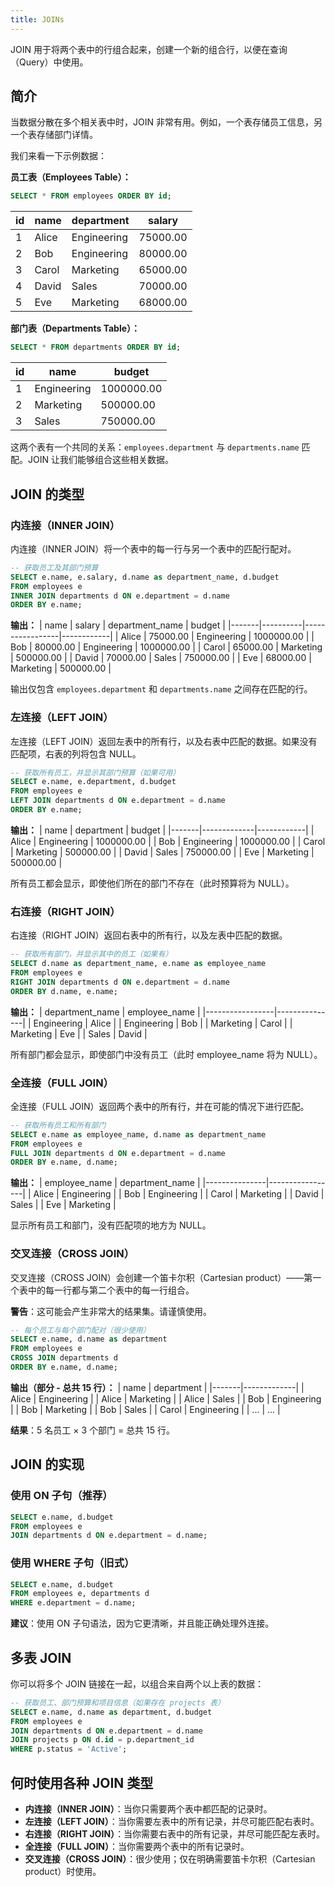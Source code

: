 ```yaml
---
title: JOINs
---
```


JOIN 用于将两个表中的行组合起来，创建一个新的组合行，以便在查询（Query）中使用。

## 简介

当数据分散在多个相关表中时，JOIN 非常有用。例如，一个表存储员工信息，另一个表存储部门详情。

我们来看一下示例数据：

**员工表（Employees Table）：**
```sql
SELECT * FROM employees ORDER BY id;
```

| id | name  | department  | salary   |
|----|-------|-------------|----------|
| 1  | Alice | Engineering | 75000.00 |
| 2  | Bob   | Engineering | 80000.00 |
| 3  | Carol | Marketing   | 65000.00 |
| 4  | David | Sales       | 70000.00 |
| 5  | Eve   | Marketing   | 68000.00 |

**部门表（Departments Table）：**
```sql
SELECT * FROM departments ORDER BY id;
```

| id | name        | budget     |
|----|-------------|------------|
| 1  | Engineering | 1000000.00 |
| 2  | Marketing   | 500000.00  |
| 3  | Sales       | 750000.00  |

这两个表有一个共同的关系：`employees.department` 与 `departments.name` 匹配。JOIN 让我们能够组合这些相关数据。

## JOIN 的类型

### 内连接（INNER JOIN）

内连接（INNER JOIN）将一个表中的每一行与另一个表中的匹配行配对。

```sql
-- 获取员工及其部门预算
SELECT e.name, e.salary, d.name as department_name, d.budget
FROM employees e
INNER JOIN departments d ON e.department = d.name
ORDER BY e.name;
```

**输出：**
| name  | salary   | department_name | budget     |
|-------|----------|-----------------|------------|
| Alice | 75000.00 | Engineering     | 1000000.00 |
| Bob   | 80000.00 | Engineering     | 1000000.00 |
| Carol | 65000.00 | Marketing       | 500000.00  |
| David | 70000.00 | Sales           | 750000.00  |
| Eve   | 68000.00 | Marketing       | 500000.00  |

输出仅包含 `employees.department` 和 `departments.name` 之间存在匹配的行。

### 左连接（LEFT JOIN）

左连接（LEFT JOIN）返回左表中的所有行，以及右表中匹配的数据。如果没有匹配项，右表的列将包含 NULL。

```sql
-- 获取所有员工，并显示其部门预算（如果可用）
SELECT e.name, e.department, d.budget
FROM employees e
LEFT JOIN departments d ON e.department = d.name
ORDER BY e.name;
```

**输出：**
| name  | department  | budget     |
|-------|-------------|------------|
| Alice | Engineering | 1000000.00 |
| Bob   | Engineering | 1000000.00 |
| Carol | Marketing   | 500000.00  |
| David | Sales       | 750000.00  |
| Eve   | Marketing   | 500000.00  |

所有员工都会显示，即使他们所在的部门不存在（此时预算将为 NULL）。

### 右连接（RIGHT JOIN）

右连接（RIGHT JOIN）返回右表中的所有行，以及左表中匹配的数据。

```sql
-- 获取所有部门，并显示其中的员工（如果有）
SELECT d.name as department_name, e.name as employee_name
FROM employees e
RIGHT JOIN departments d ON e.department = d.name
ORDER BY d.name, e.name;
```

**输出：**
| department_name | employee_name |
|-----------------|---------------|
| Engineering     | Alice         |
| Engineering     | Bob           |
| Marketing       | Carol         |
| Marketing       | Eve           |
| Sales           | David         |

所有部门都会显示，即使部门中没有员工（此时 employee_name 将为 NULL）。

### 全连接（FULL JOIN）

全连接（FULL JOIN）返回两个表中的所有行，并在可能的情况下进行匹配。

```sql
-- 获取所有员工和所有部门
SELECT e.name as employee_name, d.name as department_name
FROM employees e
FULL JOIN departments d ON e.department = d.name
ORDER BY e.name, d.name;
```

**输出：**
| employee_name | department_name |
|---------------|-----------------|
| Alice         | Engineering     |
| Bob           | Engineering     |
| Carol         | Marketing       |
| David         | Sales           |
| Eve           | Marketing       |

显示所有员工和部门，没有匹配项的地方为 NULL。

### 交叉连接（CROSS JOIN）

交叉连接（CROSS JOIN）会创建一个笛卡尔积（Cartesian product）——第一个表中的每一行都与第二个表中的每一行组合。

**警告**：这可能会产生非常大的结果集。请谨慎使用。

```sql
-- 每个员工与每个部门配对（很少使用）
SELECT e.name, d.name as department
FROM employees e
CROSS JOIN departments d
ORDER BY e.name, d.name;
```

**输出（部分 - 总共 15 行）：**
| name  | department  |
|-------|-------------|
| Alice | Engineering |
| Alice | Marketing   |
| Alice | Sales       |
| Bob   | Engineering |
| Bob   | Marketing   |
| Bob   | Sales       |
| Carol | Engineering |
| ...   | ...         |

**结果**：5 名员工 × 3 个部门 = 总共 15 行。

## JOIN 的实现

### 使用 ON 子句（推荐）

```sql
SELECT e.name, d.budget
FROM employees e
JOIN departments d ON e.department = d.name;
```

### 使用 WHERE 子句（旧式）

```sql
SELECT e.name, d.budget
FROM employees e, departments d
WHERE e.department = d.name;
```

**建议**：使用 ON 子句语法，因为它更清晰，并且能正确处理外连接。

## 多表 JOIN

你可以将多个 JOIN 链接在一起，以组合来自两个以上表的数据：

```sql
-- 获取员工、部门预算和项目信息（如果存在 projects 表）
SELECT e.name, d.name as department, d.budget
FROM employees e
JOIN departments d ON e.department = d.name
JOIN projects p ON d.id = p.department_id
WHERE p.status = 'Active';
```

## 何时使用各种 JOIN 类型

- **内连接（INNER JOIN）**：当你只需要两个表中都匹配的记录时。
- **左连接（LEFT JOIN）**：当你需要左表中的所有记录，并尽可能匹配右表时。
- **右连接（RIGHT JOIN）**：当你需要右表中的所有记录，并尽可能匹配左表时。
- **全连接（FULL JOIN）**：当你需要两个表中的所有记录时。
- **交叉连接（CROSS JOIN）**：很少使用；仅在明确需要笛卡尔积（Cartesian product）时使用。